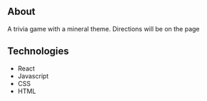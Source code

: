 ## About

A trivia game with a mineral theme.  Directions will be on the page

## Technologies

- React
- Javascript
- CSS
- HTML






